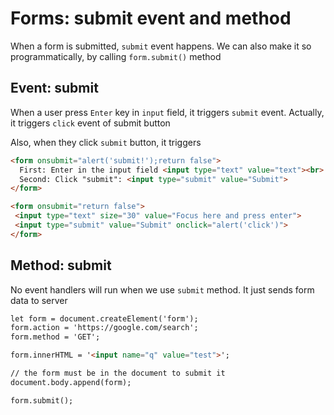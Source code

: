 # Forms: submit event and method

When a form is submitted, `submit` event happens. We can also make it so programmatically, by calling `form.submit()` method

## Event: submit
When a user press `Enter` key in `input` field, it triggers `submit` event.
Actually, it triggers `click` event of submit button

Also, when they click `submit` button, it triggers

```html
<form onsubmit="alert('submit!');return false">
  First: Enter in the input field <input type="text" value="text"><br>
  Second: Click "submit": <input type="submit" value="Submit">
</form>

<form onsubmit="return false">
 <input type="text" size="30" value="Focus here and press enter">
 <input type="submit" value="Submit" onclick="alert('click')">
</form>
```

## Method: submit
No event handlers will run when we use `submit` method. It just sends form data to server

```html
let form = document.createElement('form');
form.action = 'https://google.com/search';
form.method = 'GET';

form.innerHTML = '<input name="q" value="test">';

// the form must be in the document to submit it
document.body.append(form);

form.submit();
```


